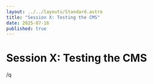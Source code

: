 ```yaml
---
layout: ../../layouts/Standard.astro
title: "Session X: Testing the CMS"
date: 2025-07-16
published: true
---
```

# Session X: Testing the CMS

/q
